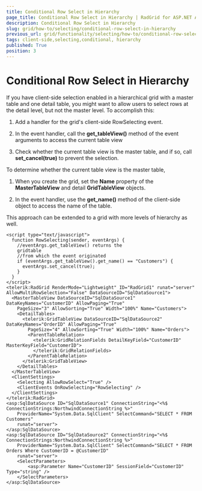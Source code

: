 ```yaml
---
title: Conditional Row Select in Hierarchy
page_title: Conditional Row Select in Hierarchy | RadGrid for ASP.NET AJAX Documentation
description: Conditional Row Select in Hierarchy
slug: grid/how-to/selecting/conditional-row-select-in-hierarchy
previous_url: grid/functionality/selecting/how-to/conditional-row-select-in-hierarchy
tags: client-side,selecting,conditional, hierarchy
published: True
position: 3
---
```


# Conditional Row Select in Hierarchy

If you have client-side selection enabled in a hierarchical grid with a master table and one detail table, you might want to allow users to select rows at the detail level, but not the master level. To accomplish this:

1. Add a handler for the grid's client-side RowSelecting event.

1. In the event handler, call the **get_tableView()** method of the event arguments to access the current table view

1. Check whether the current table view is the master table, and if so, call **set_cancel(true)** to prevent the selection.

To determine whether the current table view is the master table,

1. When you create the grid, set the **Name** property of the **MasterTableView** and detail **GridTableView** objects.

1. In the event handler, use the **get_name()** method of the client-side object to access the name of the table.

This approach can be extended to a grid with more levels of hierarchy as well.

````ASP.NET
<script type="text/javascript">
  function RowSelecting(sender, eventArgs) {
    //eventArgs.get_tableView() returns the
    gridtable
    //from which the event originated
    if (eventArgs.get_tableView().get_name() == "Customers") {
      eventArgs.set_cancel(true);
    }
  }
</script>
<telerik:RadGrid RenderMode="Lightweight" ID="RadGrid1" runat="server" AllowMultiRowSelection="False" DataSourceID="SqlDataSource1">
  <MasterTableView DataSourceID="SqlDataSource1" DataKeyNames="CustomerID" AllowPaging="True"
    PageSize="3" AllowSorting="True" Width="100%" Name="Customers">
    <DetailTables>
      <telerik:GridTableView DataSourceID="SqlDataSource2" DataKeyNames="OrderID" AllowPaging="True"
        PageSize="4" AllowSorting="True" Width="100%" Name="Orders">
        <ParentTableRelation>
          <telerik:GridRelationFields DetailKeyField="CustomerID" MasterKeyField="CustomerID">
          </telerik:GridRelationFields>
        </ParentTableRelation>
      </telerik:GridTableView>
    </DetailTables>
  </MasterTableView>
  <ClientSettings>
    <Selecting AllowRowSelect="True" />
    <ClientEvents OnRowSelecting="RowSelecting" />
  </ClientSettings>
</telerik:RadGrid>
<asp:SqlDataSource ID="SqlDataSource1" ConnectionString="<%$ ConnectionStrings:NorthwindConnectionString %>"
    ProviderName="System.Data.SqlClient" SelectCommand="SELECT * FROM Customers"
    runat="server">
</asp:SqlDataSource>
<asp:SqlDataSource ID="SqlDataSource2" ConnectionString="<%$ ConnectionStrings:NorthwindConnectionString %>"
    ProviderName="System.Data.SqlClient" SelectCommand="SELECT * FROM Orders Where CustomerID = @CustomerID"
    runat="server">
    <SelectParameters>
        <asp:Parameter Name="CustomerID" SessionField="CustomerID" Type="string" />
    </SelectParameters>
</asp:SqlDataSource>
````

